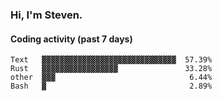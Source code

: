 ### Hi, I'm Steven.

#### Coding activity (past 7 days)
```
Text   ▓▓▓▓▓▓▓▓▓▓▓▓▓▓▓▓▓▓▓▓▓▓▓▓▓▓▓▓▓▓  57.39%
Rust   ▓▓▓▓▓▓▓▓▓▓▓▓▓▓▓▓▓               33.28%
other  ▓▓▓                              6.44%
Bash   ▓                                2.89%
```
